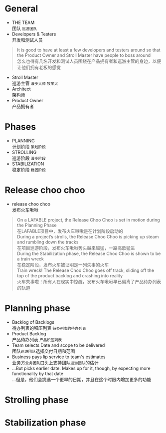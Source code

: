 # General
* THE TEAM  
团队 `巡游团队`
* Developers & Testers  
开发和测试人员  
> It is good to have at least a few developers and testers around so that the Product Owner and Stroll Master have people to boss around  
> 怎么也得有几名开发和测试人员围绕在产品拥有者和巡游主管的身边，以便让他们拥有老板的感觉
* Stroll Master  
巡游主管 `漫步大师` `牧羊犬`  
* Architect  
架构师
* Product Owner  
产品拥有者

# Phases
* PLANNING  
计划阶段 `策划阶段`  
* STROLLING  
巡游阶段 `漫步阶段`  
* STABILIZATION  
稳定阶段 `稳固阶段`

# Release choo choo
* release choo choo  
发布火车啾啾  
> On a LAFABLE project, the Release Choo Choo is set in motion during the Planning Phase   
在LAFABLE项目中，发布火车啾啾是在计划阶段启动的  
> During a project’s strolls, the Release Choo Choo is picking up steam and rumbling down the tracks  
在项目巡游阶段，发布火车啾啾势头越来越猛，一路高歌猛进  
> During the Stabilization phase, the Release Choo Choo is shown to be a train wreck  
在稳定阶段，发布火车被证明是一列失事的火车  
> Train wreck! The Release Choo Choo goes off track, sliding off the top of the product backlog and crashing into reality  
火车失事啦！所有人在现实中惊醒，发布火车啾啾早已偏离了产品待办列表的轨道

# Planning phase
* Backlog of Backlogs  
待办列表的积压列表 `待办列表的待办列表`  
* Product Backlog  
产品待办列表 `产品积压列表`  
* Team selects Date and scope to be delivered  
团队`巡游团队`选择交付日期和范围  
* Business pays lip service to team's estimates  
业务方`业务团队`口头上支持团队`巡游团队`的估计  
* ...But picks earlier date. Makes up for it, though, by expecting more functionality by that date  
...但是，他们会挑选一个更早的日期，并且在这个时限内增加更多的功能

# Strolling phase

# Stabilization phase